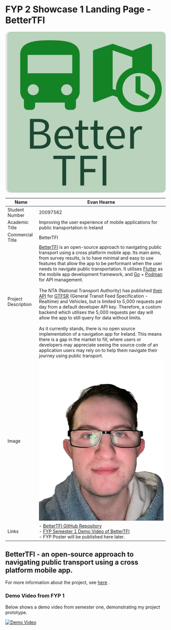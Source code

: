 # FYP 2 Showcase 1 Landing Page - BetterTFI

![BetterTFI Logo](https://github.com/evanhearne/better_tfi/raw/main/ios/Runner/Assets.xcassets/AppIcon.appiconset/Icon-App-1024x1024%401x.png)

| Name             | Evan Hearne |
|------------------|-------------|
| Student Number   | 20097562    |
| Academic Title   | Improving the user experience of mobile applications for public transportation in Ireland |
| Commercial Title | BetterTFI   |
| Project Description | [BetterTFI](https://www.github.com/evanhearne/better_tfi) is an open-source approach to navigating public transport using a cross platform mobile app. Its main aims, from survey results, is to have minimal and easy to use features that allow the app to be performant when the user needs to navigate public transportation. It utilises [Flutter](https://flutter.dev/) as the mobile app development framework, and [Go](https://go.dev/) + [Podman](https://podman.io/docs) for API management. <br><br>The NTA (National Transport Authority) has published [their API](https://developer.nationaltransport.ie/api-details#api=gtfsr&operation=gtfsr-v2) for [GTFSR](https://gtfs.org/documentation/overview/) (General Transit Feed Specification - Realtime) and Vehicles, but is limited to 5,000 requests per day from a default developer API key. Therefore, a custom backend which utilises the 5,000 requests per day will allow the app to still query for data without limits.<br><br> As it currently stands, there is no open source implementation of a navigation app for Ireland. This means there is a gap in the market to fill, where users or developers may appreciate seeing the source code of an application users may rely on to help them navigate their journey using public transport. |
| Image            | ![Photo of me](photo-of-me.png) |
| Links            | - [BetterTFI GitHub Repository](https://www.github.com/evanhearne/better_tfi) <br> - [FYP Semester 1 Demo Video of BetterTFI](https://youtu.be/nSGGoUZY_sg) <br> - FYP Poster will be published here later. |


## BetterTFI - an open-source approach to navigating public transport using a cross platform mobile app.

For more information about the project, see [here](https://www.github.com/evanhearne/better_tfi) . 

### Demo Video from FYP 1

Below shows a demo video from semester one, demonstrating my project prototype. 

[![Demo Video](https://img.youtube.com/vi/nSGGoUZY_sg/0.jpg)](https://www.youtube.com/watch?v=nSGGoUZY_sg)
